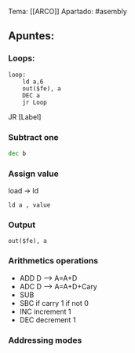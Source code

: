Tema: [[ARCO]]
Apartado: #asembly

## Apuntes:
### Loops:
```
loop:
	ld a,6
	out($fe), a
	DEC a
	jr Loop
```
JR [Label] 
### Subtract one
```asm
dec b
```
### Assign value
load  ->  ld

```
ld a , value
```

### Output
```
out($fe), a
```
### Arithmetics operations
- ADD D --> A=A+D
- ADC D --> A=A+D+Cary
- SUB 
- SBC if carry 1 if not 0
- INC increment 1
- DEC decrement 1

### Addressing modes
